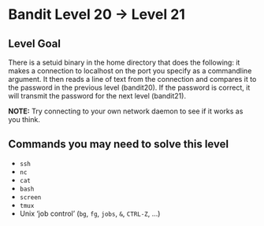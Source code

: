 # Bandit Level 20 → Level 21

## Level Goal

There is a setuid binary in the home directory that does the following: it makes a connection to localhost on the port you specify as a commandline argument. It then reads a line of text from the connection and compares it to the password in the previous level (bandit20). If the password is correct, it will transmit the password for the next level (bandit21).

**NOTE:** Try connecting to your own network daemon to see if it works as you think.

## Commands you may need to solve this level

- `ssh`
- `nc`
- `cat`
- `bash`
- `screen`
- `tmux`
- Unix ‘job control’ (`bg`, `fg`, `jobs`, `&`, `CTRL-Z`, …)
